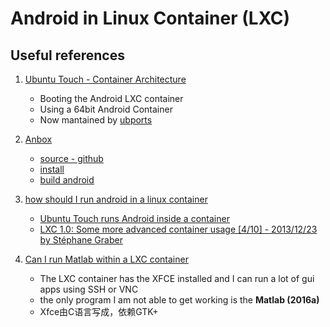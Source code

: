 # Android in Linux Container (LXC)

<!-- markdownlint-disable MD004 MD007 MD012 MD029 MD033 -->


## Useful references

1. [Ubuntu Touch - Container Architecture](https://wiki.ubuntu.com/Touch/ContainerArchitecture)
   - Booting the Android LXC container
   - Using a 64bit Android Container
   - Now mantained by [ubports](https://ubports.com/)

2. [Anbox](https://anbox.io/)
   - [source - github](https://github.com/anbox/anbox)
   - [install](https://github.com/anbox/anbox/blob/master/docs/install.md)
   - [build android](https://github.com/anbox/anbox/blob/master/docs/build-android.md)

3. [how should I run android in a linux container](https://stackoverflow.com/questions/20680717/how-should-i-run-android-in-a-linux-container-lxc)
    - [Ubuntu Touch runs Android inside a container](https://wiki.ubuntu.com/Touch/ContainerArchitecture)
    - [LXC 1.0: Some more advanced container usage [4/10] - 2013/12/23 by Stéphane Graber](https://stgraber.org/2013/12/23/lxc-1-0-some-more-advanced-container-usage/)

4. [Can I run Matlab within a LXC container](https://www.mathworks.com/matlabcentral/answers/337039-can-i-run-matlab-within-a-lxc-container)
    * The LXC container has the XFCE installed and I can run a lot of gui apps using SSH or VNC
    * the only program I am not able to get working is the **Matlab (2016a)**
    * Xfce由C语言写成，依赖GTK+


